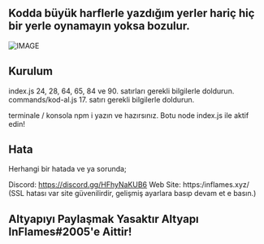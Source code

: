 ## Kodda büyük harflerle yazdığım yerler hariç hiç bir yerle oynamayın yoksa bozulur.

![IMAGE](https://discord.com/channels/876823457831211079/951277758451966062/951283707988279357)

## Kurulum

index.js 24, 28, 64, 65, 84 ve 90. satırları gerekli bilgilerle doldurun.
commands/kod-al.js 17. satırı gerekli bilgilerle doldurun.

terminale / konsola npm i yazın ve hazırsınız. 
Botu node index.js ile aktif edin!

## Hata
Herhangi bir hatada ve ya sorunda;

Discord: https://discord.gg/HFhyNaKUB6
Web Site: https:/inflames.xyz/ (SSL hatası var site güvenilirdir, gelişmiş ayarlara basıp devam et e basın.)

## Altyapıyı Paylaşmak Yasaktır Altyapı InFlames#2005'e Aittir!
